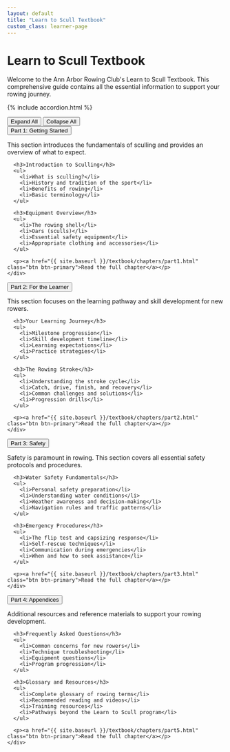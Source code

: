 ```yaml
---
layout: default
title: "Learn to Scull Textbook"
custom_class: learner-page
---
```


# Learn to Scull Textbook

Welcome to the Ann Arbor Rowing Club's Learn to Scull Textbook. This comprehensive guide contains all the essential information to support your rowing journey.

{% include accordion.html %}

<div class="accordion-controls">
  <button id="expand-all">Expand All</button>
  <button id="collapse-all">Collapse All</button>
</div>

<div class="accordion-section">
  <button class="accordion-toggle">Part 1: Getting Started</button>
  <div class="accordion-content">
    <div class="accordion-content-inner">
      <p>This section introduces the fundamentals of sculling and provides an overview of what to expect.</p>
      
      <h3>Introduction to Sculling</h3>
      <ul>
        <li>What is sculling?</li>
        <li>History and tradition of the sport</li>
        <li>Benefits of rowing</li>
        <li>Basic terminology</li>
      </ul>
      
      <h3>Equipment Overview</h3>
      <ul>
        <li>The rowing shell</li>
        <li>Oars (sculls)</li>
        <li>Essential safety equipment</li>
        <li>Appropriate clothing and accessories</li>
      </ul>
      
      <p><a href="{{ site.baseurl }}/textbook/chapters/part1.html" class="btn btn-primary">Read the full chapter</a></p>
    </div>
  </div>
</div>

<div class="accordion-section">
  <button class="accordion-toggle">Part 2: For the Learner</button>
  <div class="accordion-content">
    <div class="accordion-content-inner">
      <p>This section focuses on the learning pathway and skill development for new rowers.</p>
      
      <h3>Your Learning Journey</h3>
      <ul>
        <li>Milestone progression</li>
        <li>Skill development timeline</li>
        <li>Learning expectations</li>
        <li>Practice strategies</li>
      </ul>
      
      <h3>The Rowing Stroke</h3>
      <ul>
        <li>Understanding the stroke cycle</li>
        <li>Catch, drive, finish, and recovery</li>
        <li>Common challenges and solutions</li>
        <li>Progression drills</li>
      </ul>
      
      <p><a href="{{ site.baseurl }}/textbook/chapters/part2.html" class="btn btn-primary">Read the full chapter</a></p>
    </div>
  </div>
</div>

<div class="accordion-section">
  <button class="accordion-toggle">Part 3: Safety</button>
  <div class="accordion-content">
    <div class="accordion-content-inner">
      <p>Safety is paramount in rowing. This section covers all essential safety protocols and procedures.</p>
      
      <h3>Water Safety Fundamentals</h3>
      <ul>
        <li>Personal safety preparation</li>
        <li>Understanding water conditions</li>
        <li>Weather awareness and decision-making</li>
        <li>Navigation rules and traffic patterns</li>
      </ul>
      
      <h3>Emergency Procedures</h3>
      <ul>
        <li>The flip test and capsizing response</li>
        <li>Self-rescue techniques</li>
        <li>Communication during emergencies</li>
        <li>When and how to seek assistance</li>
      </ul>
      
      <p><a href="{{ site.baseurl }}/textbook/chapters/part3.html" class="btn btn-primary">Read the full chapter</a></p>
    </div>
  </div>
</div>

<div class="accordion-section">
  <button class="accordion-toggle">Part 4: Appendices</button>
  <div class="accordion-content">
    <div class="accordion-content-inner">
      <p>Additional resources and reference materials to support your rowing development.</p>
      
      <h3>Frequently Asked Questions</h3>
      <ul>
        <li>Common concerns for new rowers</li>
        <li>Technique troubleshooting</li>
        <li>Equipment questions</li>
        <li>Program progression</li>
      </ul>
      
      <h3>Glossary and Resources</h3>
      <ul>
        <li>Complete glossary of rowing terms</li>
        <li>Recommended reading and videos</li>
        <li>Training resources</li>
        <li>Pathways beyond the Learn to Scull program</li>
      </ul>
      
      <p><a href="{{ site.baseurl }}/textbook/chapters/part5.html" class="btn btn-primary">Read the full chapter</a></p>
    </div>
  </div>
</div>
